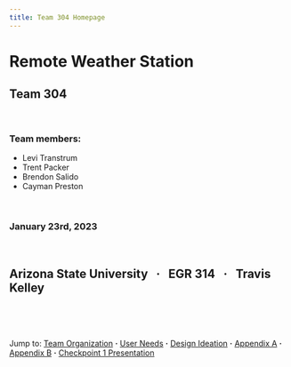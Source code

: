 ```yaml
---
title: Team 304 Homepage
---
```


# Remote Weather Station

## Team 304  

&nbsp;

### Team members:

* Levi Transtrum
* Trent Packer
* Brendon Salido
* Cayman Preston

&nbsp;

###  January 23rd, 2023

&nbsp;

## Arizona State University &nbsp; **·** &nbsp; EGR 314 &nbsp;  **·** &nbsp; Travis Kelley


&nbsp;

&nbsp;


Jump to: [Team Organization](./Team-Organization.md) **·** [User Needs](./user-needs.md) **·** [Design Ideation](./design-ideation.md) **·** [Appendix A](./Appendix-A.md) **·** [Appendix B](./Appendix-B.md) **·** [Checkpoint 1 Presentation](./checkpoint_1_presentation.md)
